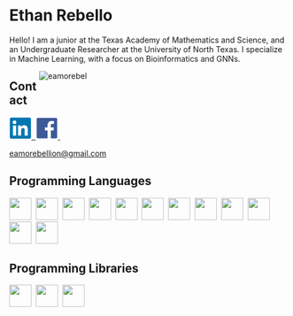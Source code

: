 # Ethan Rebello

Hello! I am a junior at the Texas Academy of Mathematics and Science, and an Undergraduate Researcher at the University of North Texas. 
I specialize in Machine Learning, with a focus on Bioinformatics and GNNs.

<img align="right" src="https://github-readme-stats.vercel.app/api?username=eamorebel&show_icons=true&theme=midnight-purple" alt="eamorebel" width="450" mb="12px" />

## Contact
<div>
<a href = "https://www.linkedin.com/in/ethan-rebello/"> <img src="https://github.com/devicons/devicon/blob/master/icons/linkedin/linkedin-original.svg" title="LinkedIn" alt="LinkedIn" width="40" height="40"/>&nbsp; </a>
<a href = "https://www.facebook.com/profile.php?id=100080654392498"> <img src="https://github.com/devicons/devicon/blob/master/icons/facebook/facebook-original.svg" title="Facebook" alt="Facebook" width="40" height="40"/>&nbsp; </a>
</div>

[eamorebellion@gmail.com](mailto:eamorebellion@gmail.com)

## Programming Languages

<div>
  <img src="https://cdn.jsdelivr.net/gh/devicons/devicon/icons/python/python-original.svg" width="40" height="40"/>&nbsp;
  <img src="https://www.r-project.org/logo/Rlogo.svg" width="40" height="40"/>&nbsp;
  <img src="https://cdn.jsdelivr.net/gh/devicons/devicon/icons/cplusplus/cplusplus-original.svg" width="40" height="40"/>&nbsp;
  <img src="https://cdn.jsdelivr.net/gh/devicons/devicon/icons/css3/css3-original.svg" width="40" height="40"/>&nbsp;
  <img src="https://cdn.jsdelivr.net/gh/devicons/devicon/icons/html5/html5-original.svg" width="40" height="40"/>&nbsp;
  <img src="https://cdn.jsdelivr.net/gh/devicons/devicon/icons/mysql/mysql-original.svg" width="40" height="40"/>&nbsp;
  <img src="https://cdn.jsdelivr.net/gh/devicons/devicon/icons/java/java-original.svg" width="40" height="40"/>&nbsp;
  <img src="https://cdn.jsdelivr.net/gh/devicons/devicon/icons/javascript/javascript-original.svg" width="40" height="40"/>&nbsp;
  <img src="https://cdn.jsdelivr.net/gh/devicons/devicon/icons/swift/swift-original.svg" width="40" height="40"/>&nbsp;
  <img src="https://cdn.jsdelivr.net/gh/devicons/devicon/icons/latex/latex-original.svg" width="40" height="40"/>&nbsp;
  <img src="https://cdn.jsdelivr.net/gh/devicons/devicon/icons/markdown/markdown-original.svg" width="40" height="40"/>&nbsp;
  <img src="https://cdn.jsdelivr.net/gh/devicons/devicon/icons/sass/sass-original.svg" width="40" height="40"/>&nbsp;
</div>

## Programming Libraries
<div>
  <img src="" width="40" height="40"/>&nbsp;
  <img src="" width="40" height="40"/>&nbsp;
  <img src="" width="40" height="40"/>&nbsp;
</div>
